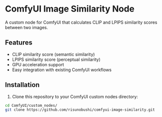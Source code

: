 # ComfyUI Image Similarity Node

A custom node for ComfyUI that calculates CLIP and LPIPS similarity scores between two images.

## Features

- CLIP similarity score (semantic similarity)
- LPIPS similarity score (perceptual similarity)
- GPU acceleration support
- Easy integration with existing ComfyUI workflows

## Installation

1. Clone this repository to your ComfyUI custom nodes directory:
```bash
cd ComfyUI/custom_nodes/
git clone https://github.com/risunobushi/comfyui-image-similarity.git
